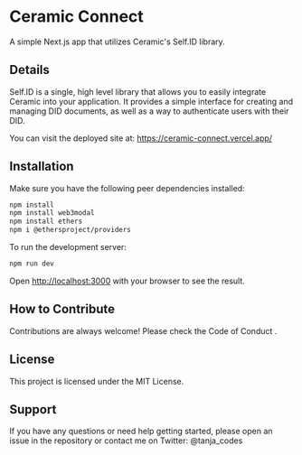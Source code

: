 # Ceramic Connect
A simple Next.js app that utilizes Ceramic's Self.ID library.

## Details
Self.ID is a single, high level library that allows you to easily integrate Ceramic into your application. It provides a simple interface for creating and managing DID documents, as well as a way to authenticate users with their DID.

You can visit the deployed site at: https://ceramic-connect.vercel.app/



## Installation

Make sure you have the following peer dependencies installed:

```bash
npm install
npm install web3modal
npm install ethers
npm i @ethersproject/providers

```


To run the development server:

```bash
npm run dev
```

Open [http://localhost:3000](http://localhost:3000) with your browser to see the result.

## How to Contribute
Contributions are always welcome! Please check the Code of Conduct .

## License
This project is licensed under the MIT License.

## Support
If you have any questions or need help getting started, please open an issue in the repository or contact me on Twitter: @tanja_codes
